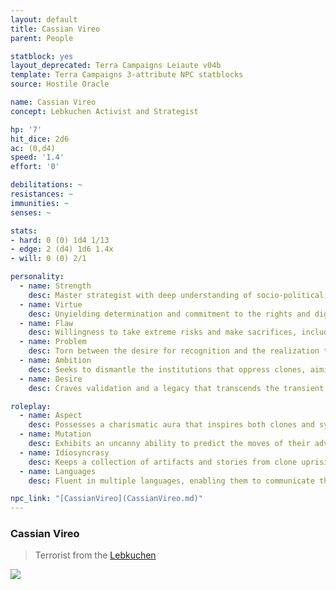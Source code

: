 ```yaml
---
layout: default
title: Cassian Vireo
parent: People

statblock: yes
layout_deprecated: Terra Campaigns Leiaute v04b
template: Terra Campaigns 3-attribute NPC statblocks
source: Hostile Oracle

name: Cassian Vireo
concept: Lebkuchen Activist and Strategist

hp: '7'
hit_dice: 2d6
ac: (0,d4)
speed: '1.4'
effort: '0'

debilitations: ~
resistances: ~
immunities: ~
senses: ~

stats:
- hard: 0 (0) 1d4 1/13
- edge: 2 (d4) 1d6 1.4x
- will: 0 (0) 2/1

personality:
  - name: Strength
    desc: Master strategist with deep understanding of socio-political landscapes, capable of maneuvering through complex situations to advance the Lebkuchen cause.
  - name: Virtue
    desc: Unyielding determination and commitment to the rights and dignity of clones, driven by a deep-seated belief in their humanity and potential.
  - name: Flaw
    desc: Willingness to take extreme risks and make sacrifices, including those of allies or innocents, if deemed necessary for the cause.
  - name: Problem
    desc: Torn between the desire for recognition and the realization that their methods may undermine the very ideals they fight for.
  - name: Ambition
    desc: Seeks to dismantle the institutions that oppress clones, aiming to secure their place in history as a liberator of the proles.
  - name: Desire
    desc: Craves validation and a legacy that transcends the transient victories of the movement, envisioning a future where clones are seen as equals.

roleplay:
  - name: Aspect
    desc: Possesses a charismatic aura that inspires both clones and sympathizers, coupled with a knack for public speaking that rallies support.
  - name: Mutation
    desc: Exhibits an uncanny ability to predict the moves of their adversaries, almost as if they can foresee the consequences of their actions.
  - name: Idiosyncrasy
    desc: Keeps a collection of artifacts and stories from clone uprisings and movements, using them as a source of inspiration and motivation.
  - name: Languages
    desc: Fluent in multiple languages, enabling them to communicate the Lebkuchen cause across various cultures and systems.

npc_link: "[CassianVireo](CassianVireo.md)"
---
```

### Cassian Vireo

> Terrorist from the [Lebkuchen](#lebkuchen)

![](https://i.imgur.com/GfAeVZ7.png)

